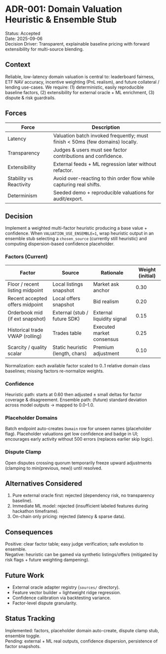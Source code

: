 # ADR-001: Domain Valuation Heuristic & Ensemble Stub

Status: Accepted  
Date: 2025-09-06  
Decision Driver: Transparent, explainable baseline pricing with forward extensibility for multi-source blending.

## Context
Reliable, low-latency domain valuation is central to: leaderboard fairness, ETF NAV accuracy, incentive weighting (PnL realism), and future collateral / lending use-cases. We require: (1) deterministic, easily reproducible baseline factors, (2) extensibility for external oracle + ML enrichment, (3) dispute & risk guardrails.

## Forces
| Force | Description |
|-------|-------------|
| Latency | Valuation batch invoked frequently; must finish < 50ms (few domains) locally. |
| Transparency | Judges & users must see factor contributions and confidence. |
| Extensibility | External feeds + ML regression later without refactor. |
| Stability vs Reactivity | Avoid over-reacting to thin order flow while capturing real shifts. |
| Determinism | Seeded demo + reproducible valuations for audit/export. |

## Decision
Implement a weighted multi-factor heuristic producing a base value + confidence. When `VALUATION_USE_ENSEMBLE=1`, wrap heuristic output in an ensemble stub selecting a `chosen_source` (currently still heuristic) and computing dispersion-based confidence placeholder.

### Factors (Current)
| Factor | Source | Rationale | Weight (initial) |
|--------|--------|-----------|------------------|
| Floor / recent listing midpoint | Local listings snapshot | Market ask anchor | 0.30 |
| Recent accepted offers midpoint | Local offers snapshot | Bid realism | 0.20 |
| Orderbook mid (if ext snapshot) | External (stub / future SDK) | External liquidity signal | 0.15 |
| Historical trade VWAP (rolling) | Trades table | Executed market consensus | 0.25 |
| Scarcity / quality scalar | Static heuristic (length, chars) | Premium adjustment | 0.10 |

Normalization: each available factor scaled to 0..1 relative domain class baselines; missing factors re-normalize weights.

### Confidence
Heuristic path: starts at 0.60 then adjusted ± small deltas for factor coverage & disagreement. Ensemble path: (future) standard deviation across model outputs -> mapped to 0.0–1.0.

### Placeholder Domains
Batch endpoint auto-creates `Domain` row for unseen names (placeholder flag). Placeholder valuations get low confidence and badge in UI; encourages early activity without 500 errors (replaces earlier skip logic).

### Dispute Clamp
Open disputes crossing quorum temporarily freeze upward adjustments (clamping to min(previous, new)) until resolved.

## Alternatives Considered
1. Pure external oracle first: rejected (dependency risk, no transparency baseline).  
2. Immediate ML model: rejected (insufficient labeled features during hackathon timeframe).  
3. On-chain only pricing: rejected (latency & sparse data).  

## Consequences
Positive: clear factor table; easy judge verification; safe evolution to ensemble.  
Negative: heuristic can be gamed via synthetic listings/offers (mitigated by risk flags + future weighting dampening).  

## Future Work
* External oracle adapter registry (`sources/` directory).  
* Feature vector builder + lightweight ridge regression.  
* Confidence calibration via backtesting variance.  
* Factor-level dispute granularity.  

## Status Tracking
Implemented: factors, placeholder domain auto-create, dispute clamp stub, ensemble toggle.  
Pending: external + ML real outputs, confidence dispersion, persistence of factor snapshots.
